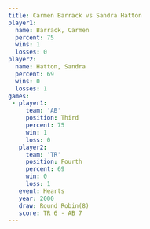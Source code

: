 ```yaml
---
title: Carmen Barrack vs Sandra Hatton
player1:               
  name: Barrack, Carmen
  percent: 75          
  wins: 1              
  losses: 0            
player2:               
  name: Hatton, Sandra 
  percent: 69          
  wins: 0              
  losses: 1            
games:
 - player1:         
     team: 'AB'     
     position: Third
     percent: 75    
     win: 1         
     loss: 0        
   player2:          
     team: 'TR'      
     position: Fourth
     percent: 69     
     win: 0          
     loss: 1         
   event: Hearts       
   year: 2000          
   draw: Round Robin(8)
   score: TR 6 - AB 7  
---
```

